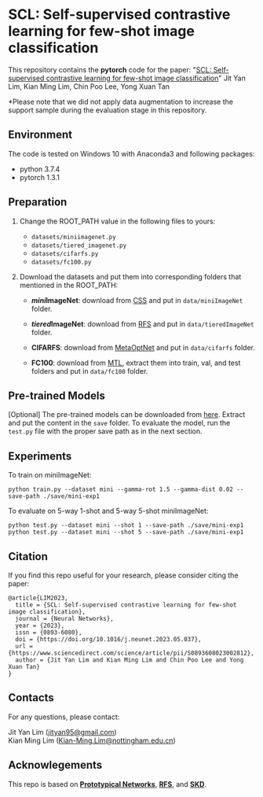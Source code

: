 # SCL: Self-supervised contrastive learning for few-shot image classification

This repository contains the **pytorch** code for the paper: "[SCL: Self-supervised contrastive learning for few-shot image classification](https://doi.org/10.1016/j.neunet.2023.05.037)" Jit Yan Lim, Kian Ming Lim, Chin Poo Lee, Yong Xuan Tan

\*Please note that we did not apply data augmentation to increase the support sample during the evaluation stage in this repository.

## Environment
The code is tested on Windows 10 with Anaconda3 and following packages:
- python 3.7.4
- pytorch 1.3.1

## Preparation
1. Change the ROOT_PATH value in the following files to yours:
    - `datasets/miniimagenet.py`
    - `datasets/tiered_imagenet.py`
    - `datasets/cifarfs.py`
    - `datasets/fc100.py`

2. Download the datasets and put them into corresponding folders that mentioned in the ROOT_PATH:<br/>
    - ***mini*ImageNet**: download from [CSS](https://github.com/anyuexuan/CSS) and put in `data/miniImageNet` folder.

    - ***tiered*ImageNet**: download from [RFS](https://www.dropbox.com/sh/6yd1ygtyc3yd981/AABVeEqzC08YQv4UZk7lNHvya?dl=0) and put in `data/tieredImageNet` folder.

    - **CIFARFS**: download from [MetaOptNet](https://github.com/kjunelee/MetaOptNet) and put in `data/cifarfs` folder.

    - **FC100**: download from [MTL](https://github.com/yaoyao-liu/meta-transfer-learning), extract them into train, val, and test folders and put in `data/fc100` folder.

## Pre-trained Models
[Optional] The pre-trained models can be downloaded from [here](https://drive.google.com/drive/folders/1S4cQZKiNl9zmANopI_3Og2be09HMaywk?usp=sharing). Extract and put the content in the `save` folder. To evaluate the model, run the `test.py` file with the proper save path as in the next section.

## Experiments
To train on miniImageNet:<br/>
```
python train.py --dataset mini --gamma-rot 1.5 --gamma-dist 0.02 --save-path ./save/mini-exp1
```
To evaluate on 5-way 1-shot and 5-way 5-shot miniImageNet:<br/>
```
python test.py --dataset mini --shot 1 --save-path ./save/mini-exp1
python test.py --dataset mini --shot 5 --save-path ./save/mini-exp1
```

## Citation
If you find this repo useful for your research, please consider citing the paper:
```
@article{LIM2023,
  title = {SCL: Self-supervised contrastive learning for few-shot image classification},
  journal = {Neural Networks},
  year = {2023},
  issn = {0893-6080},
  doi = {https://doi.org/10.1016/j.neunet.2023.05.037},
  url = {https://www.sciencedirect.com/science/article/pii/S0893608023002812},
  author = {Jit Yan Lim and Kian Ming Lim and Chin Poo Lee and Yong Xuan Tan}
}
```

## Contacts
For any questions, please contact: <br/>

Jit Yan Lim (jityan95@gmail.com) <br/>
Kian Ming Lim (Kian-Ming.Lim@nottingham.edu.cn)

## Acknowlegements
This repo is based on **[Prototypical Networks](https://github.com/yinboc/prototypical-network-pytorch)**, **[RFS](https://github.com/WangYueFt/rfs)**, and **[SKD](https://github.com/brjathu/SKD)**.
